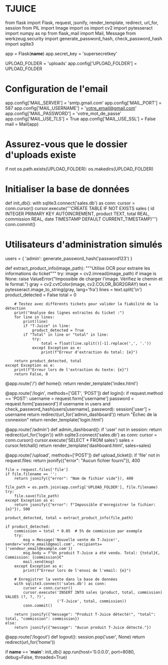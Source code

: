 # TJUICE
from flask import Flask, request, jsonify, render_template, redirect, url_for, session
from PIL import Image
import os
import cv2
import pytesseract
import numpy as np
from flask_mail import Mail, Message
from werkzeug.security import generate_password_hash, check_password_hash
import sqlite3

app = Flask(__name__)
app.secret_key = 'supersecretkey'

UPLOAD_FOLDER = 'uploads'
app.config['UPLOAD_FOLDER'] = UPLOAD_FOLDER

# Configuration de l'email
app.config['MAIL_SERVER'] = 'smtp.gmail.com'
app.config['MAIL_PORT'] = 587
app.config['MAIL_USERNAME'] = 'votre_email@gmail.com'
app.config['MAIL_PASSWORD'] = 'votre_mot_de_passe'
app.config['MAIL_USE_TLS'] = True
app.config['MAIL_USE_SSL'] = False
mail = Mail(app)

# Assurez-vous que le dossier d'uploads existe
if not os.path.exists(UPLOAD_FOLDER):
    os.makedirs(UPLOAD_FOLDER)

# Initialiser la base de données
def init_db():
    with sqlite3.connect('sales.db') as conn:
        cursor = conn.cursor()
        cursor.execute('''CREATE TABLE IF NOT EXISTS sales (
                          id INTEGER PRIMARY KEY AUTOINCREMENT,
                          product TEXT,
                          total REAL,
                          commission REAL,
                          date TIMESTAMP DEFAULT CURRENT_TIMESTAMP)''')
        conn.commit()

# Utilisateurs d'administration simulés
users = {
    'admin': generate_password_hash('password123')
}

def extract_product_info(image_path):
    """Utilise OCR pour extraire les informations du ticket"""
    try:
        image = cv2.imread(image_path)
        if image is None:
            raise ValueError("Impossible de charger l'image. Vérifiez le chemin et le format.")
        gray = cv2.cvtColor(image, cv2.COLOR_BGR2GRAY)
        text = pytesseract.image_to_string(gray, lang='fra')
        lines = text.split('\n')
        product_detected = False
        total = 0

        # Testez avec différents tickets pour valider la fiabilité de la détection
        print("Analyse des lignes extraites du ticket :")
        for line in lines:
            print(line)
            if "T-Juice" in line:
                product_detected = True
            if "Total" in line or "total" in line:
                try:
                    total = float(line.split()[-1].replace(',', '.'))
                except Exception as e:
                    print(f"Erreur d'extraction du total: {e}")

        return product_detected, total
    except Exception as e:
        print(f"Erreur lors de l'extraction du texte: {e}")
        return False, 0

@app.route('/')
def home():
    return render_template('index.html')

@app.route('/login', methods=['GET', 'POST'])
def login():
    if request.method == 'POST':
        username = request.form['username']
        password = request.form['password']
        if username in users and check_password_hash(users[username], password):
            session['user'] = username
            return redirect(url_for('admin_dashboard'))
        return "Échec de la connexion"
    return render_template('login.html')

@app.route('/admin')
def admin_dashboard():
    if 'user' not in session:
        return redirect(url_for('login'))
    with sqlite3.connect('sales.db') as conn:
        cursor = conn.cursor()
        cursor.execute('SELECT * FROM sales')
        sales = cursor.fetchall()
    return render_template('dashboard.html', sales=sales)

@app.route('/upload', methods=['POST'])
def upload_ticket():
    if 'file' not in request.files:
        return jsonify({"error": "Aucun fichier fourni"}), 400

    file = request.files['file']
    if file.filename == '':
        return jsonify({"error": "Nom de fichier vide"}), 400

    file_path = os.path.join(app.config['UPLOAD_FOLDER'], file.filename)
    try:
        file.save(file_path)
    except Exception as e:
        return jsonify({"error": f"Impossible d'enregistrer le fichier: {e}"}), 500

    product_detected, total = extract_product_info(file_path)

    if product_detected:
        commission = total * 0.05  # 5% de commission par exemple
        try:
            msg = Message('Nouvelle vente de T-Juice!', sender='votre_email@gmail.com', recipients=['vendeur_email@example.com'])
            msg.body = f"Un produit T-Juice a été vendu. Total: {total}€, Commission: {commission}€"
            mail.send(msg)
        except Exception as e:
            print(f"Erreur lors de l'envoi de l'email: {e}")

        # Enregistrer la vente dans la base de données
        with sqlite3.connect('sales.db') as conn:
            cursor = conn.cursor()
            cursor.execute('INSERT INTO sales (product, total, commission) VALUES (?, ?, ?)',
                           ('T-Juice', total, commission))
            conn.commit()

        return jsonify({"message": "Produit T-Juice détecté!", "total": total, "commission": commission})
    else:
        return jsonify({"message": "Aucun produit T-Juice détecté."})

@app.route('/logout')
def logout():
    session.pop('user', None)
    return redirect(url_for('home'))

if __name__ == '__main__':
    init_db()
    app.run(host='0.0.0.0', port=8080, debug=False, threaded=True)
